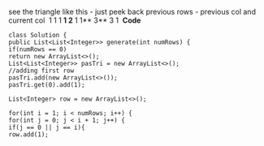 see the triangle like this - just peek back previous rows - previous col and current col
​
1
1 1
**1 2** 1
1** 3** 3 1
​
​
**Code**
```
class Solution {
public List<List<Integer>> generate(int numRows) {
if(numRows == 0)
return new ArrayList<>();
List<List<Integer>> pasTri = new ArrayList<>();
//adding first row
pasTri.add(new ArrayList<>());
pasTri.get(0).add(1);
​
List<Integer> row = new ArrayList<>();
​
for(int i = 1; i < numRows; i++) {
for(int j = 0; j < i + 1; j++) {
if(j == 0 || j == i){
row.add(1);